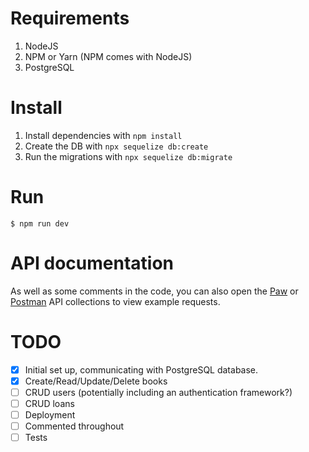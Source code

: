 # Requirements

1. NodeJS
2. NPM or Yarn (NPM comes with NodeJS)
3. PostgreSQL

# Install

1. Install dependencies with `npm install`
2. Create the DB with `npx sequelize db:create`
3. Run the migrations with `npx sequelize db:migrate`

# Run

```
$ npm run dev
```

# API documentation

As well as some comments in the code, you can also open the [Paw][paw] or
[Postman][postman] API collections to view example requests.

[paw]: https://paw.cloud/
[postman]: https://www.getpostman.com/

# TODO

- [x] Initial set up, communicating with PostgreSQL database.
- [x] Create/Read/Update/Delete books
- [ ] CRUD users (potentially including an authentication framework?)
- [ ] CRUD loans
- [ ] Deployment
- [ ] Commented throughout
- [ ] Tests
